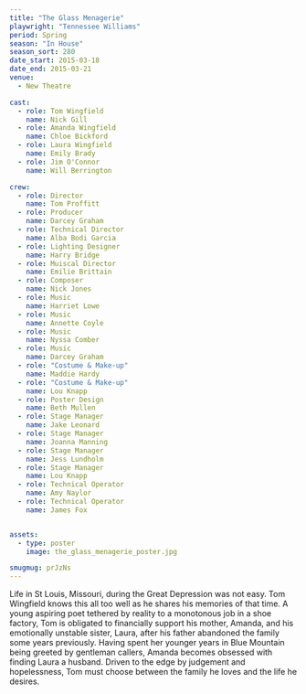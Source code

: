 ```yaml
---
title: "The Glass Menagerie"
playwright: "Tennessee Williams"
period: Spring
season: "In House"
season_sort: 280
date_start: 2015-03-18
date_end: 2015-03-21
venue:
  - New Theatre

cast:
  - role: Tom Wingfield
    name: Nick Gill
  - role: Amanda Wingfield
    name: Chloe Bickford
  - role: Laura Wingfield
    name: Emily Brady
  - role: Jim O'Connor
    name: Will Berrington

crew:
  - role: Director
    name: Tom Proffitt
  - role: Producer
    name: Darcey Graham
  - role: Technical Director
    name: Alba Bodi Garcia
  - role: Lighting Designer
    name: Harry Bridge
  - role: Muiscal Director
    name: Emilie Brittain
  - role: Composer
    name: Nick Jones
  - role: Music
    name: Harriet Lowe
  - role: Music
    name: Annette Coyle
  - role: Music
    name: Nyssa Comber
  - role: Music
    name: Darcey Graham
  - role: "Costume & Make-up"
    name: Maddie Hardy
  - role: "Costume & Make-up"
    name: Lou Knapp
  - role: Poster Design
    name: Beth Mullen
  - role: Stage Manager
    name: Jake Leonard
  - role: Stage Manager
    name: Joanna Manning
  - role: Stage Manager
    name: Jess Lundholm
  - role: Stage Manager
    name: Lou Knapp
  - role: Technical Operator
    name: Amy Naylor
  - role: Technical Operator
    name: James Fox


assets:
  - type: poster
    image: the_glass_menagerie_poster.jpg

smugmug: prJzNs
---
```


Life in St Louis, Missouri, during the Great Depression was not easy. Tom Wingfield knows this all too well as he shares his memories of that time. A young aspiring poet tethered by reality to a monotonous job in a shoe factory, Tom is obligated to financially support his mother, Amanda, and his emotionally unstable sister, Laura, after his father abandoned the family some years previously. Having spent her younger years in Blue Mountain being greeted by gentleman callers, Amanda becomes obsessed with finding Laura a husband. Driven to the edge by judgement and hopelessness, Tom must choose between the family he loves and the life he desires.
